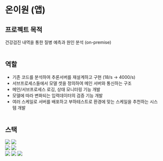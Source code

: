 # 온이원 (앱)
## 프로젝트 목적
건강검진 내역을 통한 질병 예측과 원인 분석 (on-premise)
<br/><br/>

## 역할
- 기존 코드를 분석하여 추론서버를 재설계하고 구현 (18/s -> 4000/s)
- 서브프로세스들에서 모델 셋을 정의하여 메인 서버와 통신하는 구조
- 메인/서브프로세스 로깅, 상태 모니터링 기능 개발
- 모델에 따라 변화되는 입력데이터의 검증 기능 개발
- 여러 스케일로 서버를 배포하고 부하테스트로 환경에 맞는 스케일을
추천하는 시스템 개발
<br/><br/>

## 스택
<img src='https://img.shields.io/badge/python-4584b6?style=for-the-badge&logo=python&logoColor=white'> <img src='https://img.shields.io/badge/go-00ADD8?style=for-the-badge&logo=go&logoColor=white'><br/>
<img src='https://img.shields.io/badge/fastapi-005571?style=for-the-badge&logo=fastapi&logoColor=white'> <img src='https://img.shields.io/badge/echo-00ADD8?style=for-the-badge&logo=go&logoColor=white'><br/>
<img src='https://img.shields.io/badge/tensorflow-FF6F00?style=for-the-badge&logo=tensorflow&logoColor=white'> <img src='https://img.shields.io/badge/numpy-013243?style=for-the-badge&logo=numpy&logoColor=white'> <img src='https://img.shields.io/badge/onnx-8d8d8d?style=for-the-badge&logo=onnx&logoColor=white'><br/>